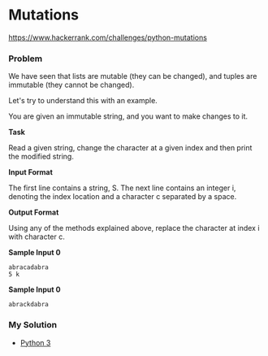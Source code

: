 # Mutations

https://www.hackerrank.com/challenges/python-mutations

### Problem

We have seen that lists are mutable (they can be changed), and tuples are immutable (they cannot be changed).

Let's try to understand this with an example.

You are given an immutable string, and you want to make changes to it.

**Task** 

Read a given string, change the character at a given index and then print the modified string.

**Input Format**

The first line contains a string, S. 
The next line contains an integer i, denoting the index location and a character c separated by a space.

**Output Format**

Using any of the methods explained above, replace the character at index i with character c.

**Sample Input 0**

```
abracadabra
5 k
```

**Sample Input 0**

```
abrackdabra
```

### My Solution

- [Python 3](python3.py)
